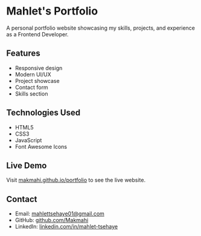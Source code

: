 # Mahlet's Portfolio

A personal portfolio website showcasing my skills, projects, and experience as a Frontend Developer.

## Features
- Responsive design
- Modern UI/UX
- Project showcase
- Contact form
- Skills section

## Technologies Used
- HTML5
- CSS3
- JavaScript
- Font Awesome Icons

## Live Demo
Visit [makmahi.github.io/portfolio](https://makmahi.github.io/portfolio) to see the live website.

## Contact
- Email: mahlettsehaye01@gmail.com
- GitHub: [github.com/Makmahi](https://github.com/Makmahi)
- LinkedIn: [linkedin.com/in/mahlet-tsehaye](https://linkedin.com/in/mahlet-tsehaye)

